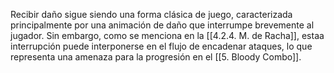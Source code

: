 
Recibir daño sigue siendo una forma clásica de juego, caracterizada principalmente por una animación de daño que interrumpe brevemente al jugador. Sin embargo, como se menciona en la [[4.2.4. M. de Racha]], estaa interrupción puede interponerse en el flujo de encadenar ataques, lo que representa una amenaza para la progresión en el [[5. Bloody Combo]].
